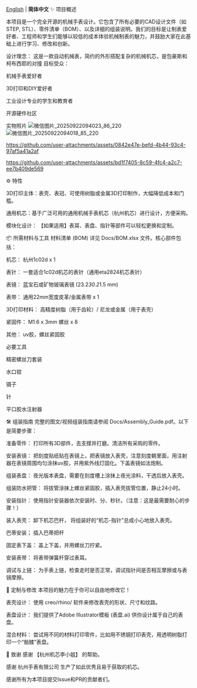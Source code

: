 [English](README.en.md) | **简体中文**
✨ 项目概述

本项目是一个完全开源的机械手表设计。它包含了所有必要的CAD设计文件（如STEP, STL）、零件清单（BOM）、以及详细的组装说明。我们的目标是让制表爱好者、工程师和学生们能够以较低的成本体验机械制表的魅力，并鼓励大家在此基础上进行学习、修改和创新。

设计理念： 这是一款自动机械表，简约的外形搭配复杂的机械机芯，是包豪斯和柯布西耶的对撞
目标受众：

机械手表爱好者

3D打印和DIY爱好者

工业设计专业的学生和教育者

开源硬件社区

实物照片
![微信图片_20250922094023_86_220](https://github.com/user-attachments/assets/f9c96999-209d-482f-b6b5-82e3ea8871c0)
![微信图片_20250922094018_85_220](https://github.com/user-attachments/assets/81f11e13-87d0-4bea-976f-bdde620426ed)


https://github.com/user-attachments/assets/0842e47e-befd-4b44-93c4-97af5a41a2af



https://github.com/user-attachments/assets/bd1f7405-8c59-4fc4-a2c7-ee7b409de569



⚙️ 特性

3D打印主体：表壳、表冠、可使用树脂或金属3D打印制作，大幅降低成本和门槛。

通用机芯：基于广泛可用的通用机械手表机芯（杭州机芯）进行设计，方便采购。

模块化设计： 【如果适用】表耳、表盘、指针等部件可以轻松更换和定制。

📦 所需材料与工具
材料清单 (BOM)
详见 Docs/BOM.xlsx 文件。核心部件包括：

机芯： 杭州1c02d x 1

表针： 一套适合1c02d机芯的表针（通用eta2824机芯表针）

表镜： 蓝宝石或矿物玻璃表镜 (23.2*30.2*1.5 mm)

表带： 通用22mm宽度皮革/金属表带 x 1

3D打印材料： 高精度树脂（用于齿轮）/ 尼龙或金属（用于表壳）

紧固件： M1.6 x 3mm 螺丝 x 8

其他： uv胶，螺丝紧固胶

必要工具

精密螺丝刀套装

水口钳

镊子

针

平口胶水注射器

🛠️ 组装指南
完整的图文/视频组装指南请参阅 Docs/Assembly_Guide.pdf。以下是简要步骤：

准备零件： 打印所有3D部件，去支撑并打磨。清洁所有采购的零件。

安装表镜： 把刻度贴纸贴在表镜上，把表镜放入表壳，注意刻度朝里面，用注射器在表镜周围均匀涂抹uv胶，并用紫外线灯固化。下盖表镜如法炮制。

组装表盘： 夜光版本表盘，需要在刻度槽上涂抹上夜光涂料，干透后放入表壳。

组装防水把管： 将拔管涂抹上螺丝紧固胶，插入表壳拔管位置，静止24小时。

安装指针： 使用指针安装器依次安装时、分、秒针。（注意：这是最需要耐心的步骤！）

装入表壳： 卸下机芯巴杆， 将组装好的“机芯-指针”总成小心地放入表壳。

巴蒂安装； 插入巴蒂把杆

固定表下盖： 盖上下盖，并用螺丝刀拧紧。

安装表带： 将表带弹簧杆穿过表耳。

调试与上链： 为手表上链，检查走时是否正常，调试指针间是否相互摩擦或与表镜摩擦。

🎨 定制与修改
本项目的魅力在于你可以自由地修改它！

表壳设计： 使用 creo/rhino/ 软件来修改表壳的形状、尺寸和纹路。

表盘设计： 我们提供了Adobe Illustrator模板 (表盘.ai) 供你设计属于自己的表盘。

混合材料： 尝试用不同的材料打印零件，比如用不锈钢打印表壳，用透明树脂打印一个“骷髅”表盘。

🙏 致谢
感谢 【杭州机芯李小姐】 的帮助。

感谢 杭州手表有限公司 生产了如此优秀且易于获取的机芯。

感谢所有为本项目提交Issue和PR的贡献者们。
